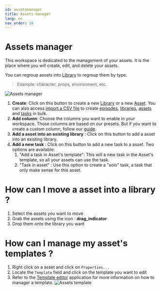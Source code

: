 ```yaml
---
id: assetsmanager
title: Assets manager
lang: en
nav_order: 10
---
```


# Assets manager

This workspace is dedicated to the management of your assets. It is the place where you will create, edit, and delete your assets.

You can regroup assets into [Library](../items/library.md) to regroup them by type.
> Example: character, props, environment, etc.

![Assets manager](/_medias/assetsmanager.png)

1. **Create**: Click on this button to create a new [Library](../items/library.md) or a new [Asset](../items/asset.md). You can also access [import a CSV file](../../how-to/setup/assets.md) to create [episodes](../items/episode.md), [libraries](../items/library.md), [assets](../items/asset.md) and [tasks](../items/task.md) in bulk.
2. **Add column**: Choose the columns you want to enable in your workspace. Those columns are based on our presets. But if you want to create a custom column, follow our [guide](../../../how-to/create/column.md).
3. **Add a asset into an existing library** : Click on this button to add a asset into an existing library.
4. **Add a new task** : Click on this button to add a new task to a asset. Two options are available:
   1. "Add a task in Asset's template": This will a new task in the Asset's template, so all your assets can use the task.
   2. "Task in asset" : Use this option to create a "solo" task, a task that only make sense for this asset.

# How can I move a asset into a library ?

1. Select the assets you want to move
2. Grab the assets using the icon : <strong class="aq-icon">drag_indicator</strong>
3. Drop them onto the library you want

# How can I manage my asset's templates ?

1. Right click on a asset and click on `Properties...`
2. Locate the `Template` field and click on the template you want to edit
3. Refer to the [Template editor](/web/applications/templateeditor) application for more information on how to manager a template.
![Assets template](/_medias/assets-template.png)